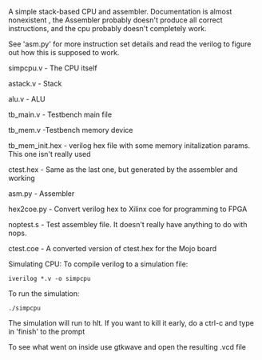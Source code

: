 A simple stack-based CPU and assembler. Documentation is almost nonexistent , the Assembler probably doesn't produce all correct instructions, and the cpu probably doesn't completely work.


See 'asm.py' for more instruction set details and read the verilog to figure out how this is supposed to work.

simpcpu.v - The CPU itself

astack.v - Stack

alu.v - ALU

tb_main.v - Testbench main file

tb_mem.v -Testbench memory device

tb_mem_init.hex - verilog hex file with some memory initalization params. This one isn't really used

ctest.hex - Same as the last one, but generated by the assembler and working

asm.py - Assembler

hex2coe.py - Convert verilog hex to Xilinx coe for programming to FPGA

noptest.s - Test assembley file. It doesn't really have anything to do with nops.

ctest.coe - A converted version of ctest.hex for the Mojo board

Simulating CPU:
To compile verilog to a simulation file:

	iverilog *.v -o simpcpu

To run the simulation:

	./simpcpu

The simulation will run to hlt. If you want to kill it early, do a ctrl-c and type in 'finish' to the prompt

To see what went on inside use gtkwave and open the resulting .vcd file
